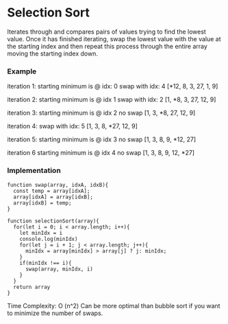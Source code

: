 # Selection Sort
Iterates through and compares pairs of values trying to find the lowest value. Once it has finished iterating, swap the lowest value with the value at the starting index and then repeat this process through the entire array moving the starting index down.

### Example

iteration 1:
  starting minimum is @ idx: 0
  swap with idx: 4
  [*12, 8, 3, 27, 1, 9]

iteration 2:
  starting minimum is @ idx 1
  swap with idx: 2
  [1, *8, 3, 27, 12, 9]

iteration 3:
  starting minimum is @ idx 2
  no swap
  [1, 3, *8, 27, 12, 9]

iteration 4:
  swap with idx: 5
  [1, 3, 8, *27, 12, 9]

iteration 5:
  starting minimum is @ idx 3
  no swap
  [1, 3, 8, 9, *12, 27]

iteration 6
  starting minimum is @ idx 4
  no swap
  [1, 3, 8, 9, 12, *27]

### Implementation
```
function swap(array, idxA, idxB){
  const temp = array[idxA];
  array[idxA] = array[idxB];
  array[idxB] = temp;
}

function selectionSort(array){
  for(let i = 0; i < array.length; i++){
    let minIdx = i
    console.log(minIdx)
    for(let j = i + 1; j < array.length; j++){
      minIdx = array[minIdx] > array[j] ? j: minIdx;
    }
    if(minIdx !== i){
      swap(array, minIdx, i)
    }
  }
  return array
}

```
Time Complexity: O (n^2)
Can be more optimal than bubble sort if you want to minimize the number of swaps.